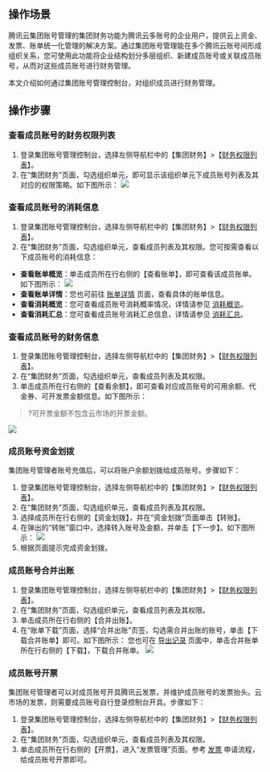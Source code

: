 ## 操作场景
腾讯云集团账号管理的集团财务功能为腾讯云多账号的企业用户，提供云上资金、发票、账单统一化管理的解决方案。通过集团账号管理能在多个腾讯云账号间形成组织关系，您可使用此功能将企业结构划分多层组织、新建成员账号或关联成员账号，从而对这些成员账号进行财务管理。

本文介绍如何通过集团账号管理控制台，对组织成员进行财务管理。

## 操作步骤

### 查看成员账号的财务权限列表
1. 登录集团账号管理控制台，选择左侧导航栏中的【集团财务】>【[财务权限列表](https://console.cloud.tencent.com/organization/finance)】。
2. 在“集团财务”页面，勾选组织单元，即可显示该组织单元下成员账号列表及其对应的权限策略。如下图所示：
![](https://main.qcloudimg.com/raw/2bf5e6341037948ad1e275eb35511247.png)

### 查看成员账号的消耗信息
1. 登录集团账号管理控制台，选择左侧导航栏中的【集团财务】>【[财务权限列表](https://console.cloud.tencent.com/organization/finance)】。
2. 在“集团财务”页面，勾选组织单元，查看成员列表及其权限。您可按需查看以下成员账号的消耗信息：
 - **查看账单概览**：单击成员所在行右侧的【查看账单】，即可查看该成员账单。如下图所示：
![](https://main.qcloudimg.com/raw/b8ad7ad2b0361fe20af89e2a3fd933e2.png)
 - **查看账单详情**：您也可前往 [账单详情](https://console.cloud.tencent.com/expense/bill/summary) 页面，查看具体的账单信息。
 - **查看消耗概览**：您可查看成员账号消耗概率情况，详情请参见 [消耗概览](https://cloud.tencent.com/document/product/555/37321)。
 - **查看消耗汇总**：您可查看成员账号消耗汇总信息，详情请参见 [消耗汇总](https://cloud.tencent.com/document/product/555/37322)。

### 查看成员账号的财务信息
1. 登录集团账号管理控制台，选择左侧导航栏中的【集团财务】>【[财务权限列表](https://console.cloud.tencent.com/organization/finance)】。
2. 在“集团财务”页面，勾选组织单元，查看成员列表及其权限。
3. 单击成员所在行右侧的【查看余额】，即可查看对应成员账号的可用余额、代金券、可开发票金额信息。如下图所示：
>?可开票金额不包含云市场的开票金额。
>
![](https://main.qcloudimg.com/raw/f8cb4030b0b0b1ceacb60a2788db3563.png)

### 成员账号资金划拨
集团账号管理者账号充值后，可以将账户余额划拨给成员账号。步骤如下：
1. 登录集团账号管理控制台，选择左侧导航栏中的【集团财务】>【[财务权限列表](https://console.cloud.tencent.com/organization/finance)】。
2. 在“集团财务”页面，勾选组织单元，查看成员列表及其权限。
3. 选择成员所在行右侧的【资金划拨】，并在“资金划拨”页面单击【转账】。
5. 在弹出的“转账”窗口中，选择转入账号及金额，并单击【下一步】。如下图所示：
![](https://main.qcloudimg.com/raw/4a763fad9c0383562628a8e601a7bd7b.png)
5. 根据页面提示完成资金划拨。

### 成员账号合并出账
1. 登录集团账号管理控制台，选择左侧导航栏中的【集团财务】>【[财务权限列表](https://console.cloud.tencent.com/organization/finance)】。
2. 在“集团财务”页面，勾选组织单元，查看成员列表及其权限。
3. 单击成员所在行右侧的【合并出账】。
4. 在“账单下载”页面，选择“合并出账”页签，勾选需合并出账的账号，单击【下载合并账单】即可。如下图所示：
您也可在 [导出记录](https://console.cloud.tencent.com/expense/download) 页面中，单击合并账单所在行右侧的【下载】，下载合并账单。
![](https://main.qcloudimg.com/raw/30296d9bb5263096e7ce06426300753c.png)

### 成员账号开票
集团账号管理者可以对成员账号开具腾讯云发票，并维护成员账号的发票抬头。云市场的发票，则需要成员账号自行登录控制台开具。步骤如下：
1. 登录集团账号管理控制台，选择左侧导航栏中的【集团财务】>【[财务权限列表](https://console.cloud.tencent.com/organization/finance)】。
2. 在“集团财务”页面，勾选组织单元，查看成员列表及其权限。
3. 单击成员所在行右侧的【开票】，进入“发票管理”页面。参考 [发票](https://cloud.tencent.com/document/product/555/7434) 申请流程，给成员账号开票即可。

